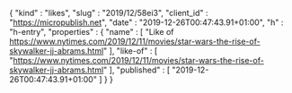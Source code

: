 {
  "kind" : "likes",
  "slug" : "2019/12/58ei3",
  "client_id" : "https://micropublish.net",
  "date" : "2019-12-26T00:47:43.91+01:00",
  "h" : "h-entry",
  "properties" : {
    "name" : [ "Like of https://www.nytimes.com/2019/12/11/movies/star-wars-the-rise-of-skywalker-jj-abrams.html" ],
    "like-of" : [ "https://www.nytimes.com/2019/12/11/movies/star-wars-the-rise-of-skywalker-jj-abrams.html" ],
    "published" : [ "2019-12-26T00:47:43.91+01:00" ]
  }
}

